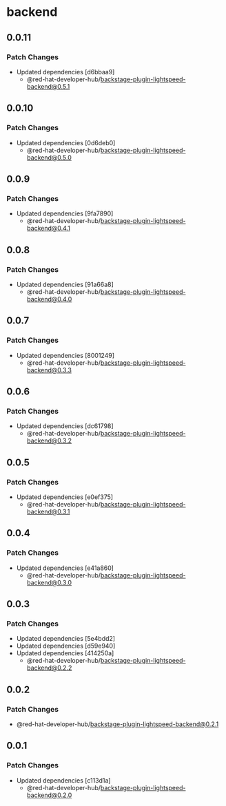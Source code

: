 # backend

## 0.0.11

### Patch Changes

- Updated dependencies [d6bbaa9]
  - @red-hat-developer-hub/backstage-plugin-lightspeed-backend@0.5.1

## 0.0.10

### Patch Changes

- Updated dependencies [0d6deb0]
  - @red-hat-developer-hub/backstage-plugin-lightspeed-backend@0.5.0

## 0.0.9

### Patch Changes

- Updated dependencies [9fa7890]
  - @red-hat-developer-hub/backstage-plugin-lightspeed-backend@0.4.1

## 0.0.8

### Patch Changes

- Updated dependencies [91a66a8]
  - @red-hat-developer-hub/backstage-plugin-lightspeed-backend@0.4.0

## 0.0.7

### Patch Changes

- Updated dependencies [8001249]
  - @red-hat-developer-hub/backstage-plugin-lightspeed-backend@0.3.3

## 0.0.6

### Patch Changes

- Updated dependencies [dc61798]
  - @red-hat-developer-hub/backstage-plugin-lightspeed-backend@0.3.2

## 0.0.5

### Patch Changes

- Updated dependencies [e0ef375]
  - @red-hat-developer-hub/backstage-plugin-lightspeed-backend@0.3.1

## 0.0.4

### Patch Changes

- Updated dependencies [e41a860]
  - @red-hat-developer-hub/backstage-plugin-lightspeed-backend@0.3.0

## 0.0.3

### Patch Changes

- Updated dependencies [5e4bdd2]
- Updated dependencies [d59e940]
- Updated dependencies [414250a]
  - @red-hat-developer-hub/backstage-plugin-lightspeed-backend@0.2.2

## 0.0.2

### Patch Changes

- @red-hat-developer-hub/backstage-plugin-lightspeed-backend@0.2.1

## 0.0.1

### Patch Changes

- Updated dependencies [c113d1a]
  - @red-hat-developer-hub/backstage-plugin-lightspeed-backend@0.2.0
